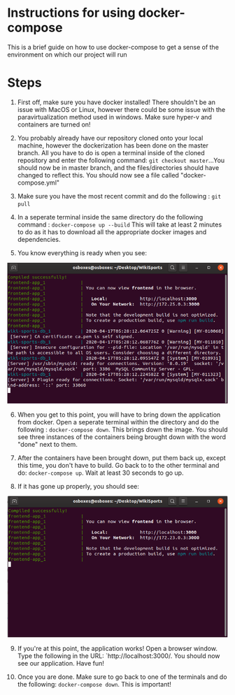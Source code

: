 # Instructions for using docker-compose

This is a brief guide on how to use docker-compose to get a sense of the environment on which our project will run

# Steps
1. First off, make sure you have docker installed! There shouldn't be an issue with MacOS or Linux, however there could be some issue with the paravirtualization method used in windows. Make sure hyper-v and containers are turned on!

2. You probably already have our repository cloned onto your local machine, however the dockerization has been done on the master branch. All you have to do is open a terminal inside of the cloned repository and enter the following command: `git checkout master`...You should now be in master branch, and the files/directories should have changed to reflect this. You should now see a file called "docker-compose.yml"

3. Make sure you have the most recent commit and do the following : `git pull`

4. In a seperate terminal inside the same directory do the following command : `docker-compose up --build` This will take at least 2 minutes to do as it has to download all the appropriate docker images and dependencies.

5. You know everything is ready when you see:

![alt text](https://github.com/Sports-Database/WikiSports/blob/master/Docker_Tut/first_build.PNG "built, but DB not ready")

6. When you get to this point, you will have to bring down the application from docker. Open a seperate terminal within the directory and do the following : `docker-compose down`. This brings down the image. You should see three instances of the containers being brought down with the word "done" next to them.

7. After the containers have been brought down, put them back up, except this time, you don't have to build. Go back to to the other terminal and do: `docker-compose up`. Wait at least 30 seconds to go up.

8. If it has gone up properly, you should see:

![alt text](https://github.com/Sports-Database/WikiSports/blob/master/Docker_Tut/Success.PNG "built, but DB not ready")

9. If you're at this point, the application works! Open a browser window. Type the following in the URL: `http://localhost:3000/. You should now see our application. Have fun!

10. Once you are done. Make sure to go back to one of the terminals and do the following: `docker-compose down`. This is important!
